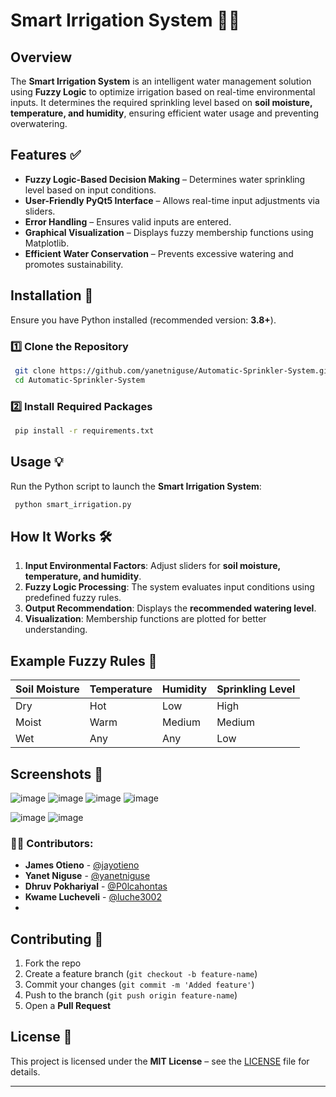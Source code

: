 # Smart Irrigation System 🌱🚰

## Overview
The **Smart Irrigation System** is an intelligent water management solution using **Fuzzy Logic** to optimize irrigation based on real-time environmental inputs. It determines the required sprinkling level based on **soil moisture, temperature, and humidity**, ensuring efficient water usage and preventing overwatering.

## Features ✅
- **Fuzzy Logic-Based Decision Making** – Determines water sprinkling level based on input conditions.
- **User-Friendly PyQt5 Interface** – Allows real-time input adjustments via sliders.
- **Error Handling** – Ensures valid inputs are entered.
- **Graphical Visualization** – Displays fuzzy membership functions using Matplotlib.
- **Efficient Water Conservation** – Prevents excessive watering and promotes sustainability.

## Installation 🚀
Ensure you have Python installed (recommended version: **3.8+**).

### 1️⃣ Clone the Repository
```sh
 git clone https://github.com/yanetniguse/Automatic-Sprinkler-System.git
 cd Automatic-Sprinkler-System
```

### 2️⃣ Install Required Packages
```sh
 pip install -r requirements.txt
```

## Usage 💡
Run the Python script to launch the **Smart Irrigation System**:
```sh
 python smart_irrigation.py
```

## How It Works 🛠️
1. **Input Environmental Factors**: Adjust sliders for **soil moisture, temperature, and humidity**.
2. **Fuzzy Logic Processing**: The system evaluates input conditions using predefined fuzzy rules.
3. **Output Recommendation**: Displays the **recommended watering level**.
4. **Visualization**: Membership functions are plotted for better understanding.

## Example Fuzzy Rules 📏
| Soil Moisture | Temperature | Humidity | Sprinkling Level |
|--------------|------------|----------|-----------------|
| Dry         | Hot        | Low      | High           |
| Moist       | Warm       | Medium   | Medium         |
| Wet         | Any        | Any      | Low            |

## Screenshots 📸
![image](https://github.com/user-attachments/assets/6377bd60-11c6-4aac-ab1c-a454db96fa7b)
![image](https://github.com/user-attachments/assets/f28f3a90-4b04-4bc5-9093-d69bb7da4d36)
![image](https://github.com/user-attachments/assets/5d90cbbd-7681-40d4-b7a5-71b5929e38de)
![image](https://github.com/user-attachments/assets/6369a5b0-4a14-477c-b540-43a3c08ed88b)

![image](https://github.com/user-attachments/assets/33bfb9b3-e99c-4baa-8c6d-13ccd224f251)
![image](https://github.com/user-attachments/assets/cb029e4f-0794-41bb-bd08-91118c4af0cf)

### 👨‍💻 **Contributors**:

- **James Otieno** - [@jayotieno](https://github.com/jayotieno)
- **Yanet Niguse** - [@yanetniguse](https://github.com/yanetniguse)
- **Dhruv Pokhariyal** - [@P0lcahontas](https://github.com/P0lcahontas)
- **Kwame Lucheveli** - [@luche3002](https://github.com/luche3002)
- 
## Contributing 🤝
1. Fork the repo
2. Create a feature branch (`git checkout -b feature-name`)
3. Commit your changes (`git commit -m 'Added feature'`)
4. Push to the branch (`git push origin feature-name`)
5. Open a **Pull Request**

## License 📜
This project is licensed under the **MIT License** – see the [LICENSE](LICENSE) file for details.

---



